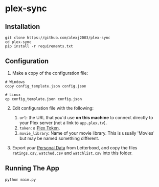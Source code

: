 # plex-sync

## Installation

```
git clone https://github.com/alexj2003/plex-sync
cd plex-sync
pip install -r requirements.txt
```

## Configuration

1. Make a copy of the configuration file:

```
# Windows
copy config_template.json config.json

# Linux
cp config_template.json config.json
```

2. Edit configuration file with the following:
    1. `url`: the URL that you'd use **on this machine** to connect directly to your Plex server (not a link to `app.plex.tv`).
    2. `token`: a [Plex Token](https://support.plex.tv/articles/204059436-finding-an-authentication-token-x-plex-token/).
    3. `movie_library`: Name of your movie library. This is usually 'Movies' but may be named something different.

3. Export your [Personal Data](https://letterboxd.com/settings/data/) from Letterboxd, and copy the files `ratings.csv`, `watched.csv` and `watchlist.csv` into this folder.

## Running The App

```
python main.py
```
